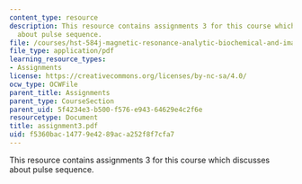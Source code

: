```yaml
---
content_type: resource
description: This resource contains assignments 3 for this course which discusses
  about pulse sequence.
file: /courses/hst-584j-magnetic-resonance-analytic-biochemical-and-imaging-techniques-spring-2006/f5360bac14779e4289aca252f8f7cfa7_assignment3.pdf
file_type: application/pdf
learning_resource_types:
- Assignments
license: https://creativecommons.org/licenses/by-nc-sa/4.0/
ocw_type: OCWFile
parent_title: Assignments
parent_type: CourseSection
parent_uid: 5f4234e3-b500-f576-e943-64629e4c2f6e
resourcetype: Document
title: assignment3.pdf
uid: f5360bac-1477-9e42-89ac-a252f8f7cfa7
---
```

This resource contains assignments 3 for this course which discusses about pulse sequence.